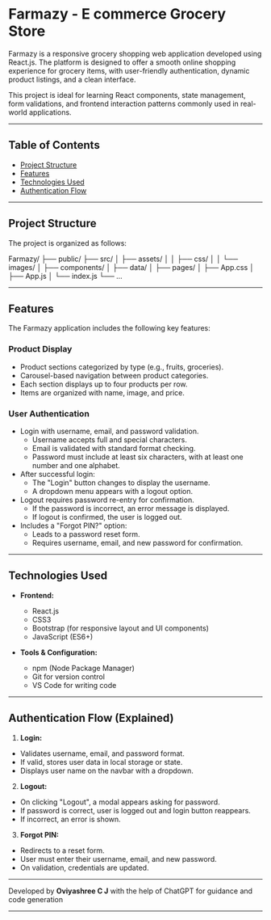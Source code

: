 # Farmazy - E commerce Grocery Store

Farmazy is a responsive grocery shopping web application developed using React.js. The platform is designed to offer a smooth online shopping experience for grocery items, with user-friendly authentication, dynamic product listings, and a clean interface.

This project is ideal for learning React components, state management, form validations, and frontend interaction patterns commonly used in real-world applications.

---

## Table of Contents

- [Project Structure](#project-structure)
- [Features](#features)
- [Technologies Used](#technologies-used)
- [Authentication Flow](#authentication-flow)

---

## Project Structure

The project is organized as follows:

Farmazy/
├── public/
├── src/
│   ├── assets/
│   │   ├── css/
│   │   └── images/
│   ├── components/
│   ├── data/
│   ├── pages/
│   ├── App.css
│   ├── App.js
│   └── index.js
└── ...


---

## Features

The Farmazy application includes the following key features:

### Product Display

- Product sections categorized by type (e.g., fruits, groceries).
- Carousel-based navigation between product categories.
- Each section displays up to four products per row.
- Items are organized with name, image, and price.

### User Authentication

- Login with username, email, and password validation.
  - Username accepts full and special characters.
  - Email is validated with standard format checking.
  - Password must include at least six characters, with at least one number and one alphabet.
- After successful login:
  - The "Login" button changes to display the username.
  - A dropdown menu appears with a logout option.
- Logout requires password re-entry for confirmation.
  - If the password is incorrect, an error message is displayed.
  - If logout is confirmed, the user is logged out.
- Includes a "Forgot PIN?" option:
  - Leads to a password reset form.
  - Requires username, email, and new password for confirmation.

---

## Technologies Used

- **Frontend:**
  - React.js
  - CSS3
  - Bootstrap (for responsive layout and UI components)
  - JavaScript (ES6+)

- **Tools & Configuration:**
  - npm (Node Package Manager)
  - Git for version control
  - VS Code for writing code

---

## Authentication Flow (Explained)

1. **Login:**
- Validates username, email, and password format.
- If valid, stores user data in local storage or state.
- Displays user name on the navbar with a dropdown.

2. **Logout:**
- On clicking "Logout", a modal appears asking for password.
- If password is correct, user is logged out and login button reappears.
- If incorrect, an error is shown.

3. **Forgot PIN:**
- Redirects to a reset form.
- User must enter their username, email, and new password.
- On validation, credentials are updated.

---

Developed by **Oviyashree C J** with the help of ChatGPT for guidance and code generation

---
